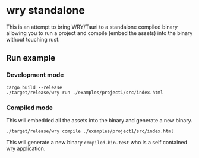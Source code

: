 # wry standalone

This is an attempt to bring WRY/Tauri to a standalone compiled binary allowing you to run a project and compile (embed the assets) into the binary without touching rust.

## Run example

### Development mode
```
cargo build --release
./target/release/wry run ./examples/project1/src/index.html
```

### Compiled mode

This will embedded all the assets into the binary and generate a new binary.

```
./target/release/wry compile ./examples/project1/src/index.html
```

This will generate a new binary `compiled-bin-test` who is a self contained wry application.